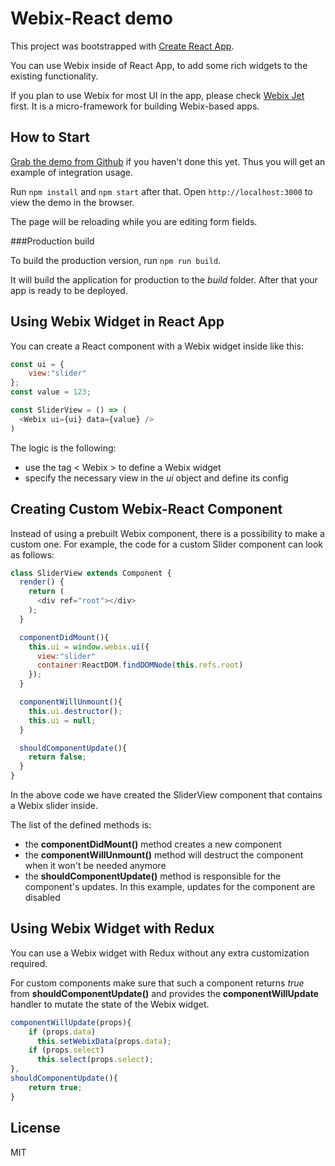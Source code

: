 Webix-React demo
================

This project was bootstrapped with [Create React App](https://github.com/facebookincubator/create-react-app).

You can use Webix inside of React App, to add some rich widgets to the existing functionality.

If you plan to use Webix for most UI in the app, please check [Webix Jet](https://webix.gitbooks.io/webix-jet/content/chapter1.html) first. It is a micro-framework for building Webix-based apps. 

How to Start
----------------

[Grab the demo from Github](https://github.com/webix-hub/react-demo) if you haven't done this yet. 
Thus you will get an example of integration usage.

Run `npm install` and `npm start` after that. Open `http://localhost:3000` to view the demo in the browser.

The page will be reloading while you are editing form fields.

###Production build

To build the production version, run `npm run build`.

It will build the application for production to the *build* folder. After that your app is ready to be deployed.


Using Webix Widget in React App
-------------------------------

You can create a React component with a Webix widget inside like this:

~~~js
const ui = {
	view:"slider"
};
const value = 123;

const SliderView = () => (
  <Webix ui={ui} data={value} />
)
~~~

The logic is the following:

- use the tag  < Webix > to define a Webix widget
- specify the necessary view in the *ui* object and define its config

Creating Custom Webix-React Component
--------------------------------

Instead of using a prebuilt Webix component, there is a possibility to make a custom one.
For example, the code for a custom Slider component can look as follows: 

~~~js
class SliderView extends Component {
  render() {
    return (
      <div ref="root"></div>
    );
  }

  componentDidMount(){
    this.ui = window.webix.ui({
      view:"slider"
      container:ReactDOM.findDOMNode(this.refs.root)
    });
  }

  componentWillUnmount(){
    this.ui.destructor();
    this.ui = null;
  }

  shouldComponentUpdate(){
    return false;
  }
}
~~~

In the above code we have created the SliderView component that contains a Webix slider inside.

The list of the defined methods is:

- the **componentDidMount()** method creates a new component
- the **componentWillUnmount()** method will destruct the component when it won't be needed anymore
- the **shouldComponentUpdate()** method is responsible for the component's updates. In this example, updates for the component are disabled

Using Webix Widget with Redux
-------------------------------

You can use a Webix widget with Redux without any extra customization required.

For custom components make sure that such a component returns *true* from **shouldComponentUpdate()** and provides
the **componentWillUpdate** handler to mutate the state of the Webix widget.

~~~js
componentWillUpdate(props){
    if (props.data)
      this.setWebixData(props.data);
    if (props.select)
      this.select(props.select);
},
shouldComponentUpdate(){
	return true;
}
~~~
License
--------

MIT
